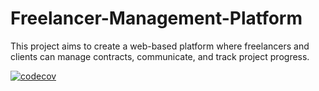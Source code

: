 # Freelancer-Management-Platform
This project aims to create a web-based platform where freelancers and clients can manage contracts, communicate, and track project progress.

[![codecov](https://codecov.io/gh/DolfShungube/Freelancer-Management-Platform/branch/main/graph/badge.svg)](https://codecov.io/gh/DolfShungube/Freelancer-Management-Platform)
